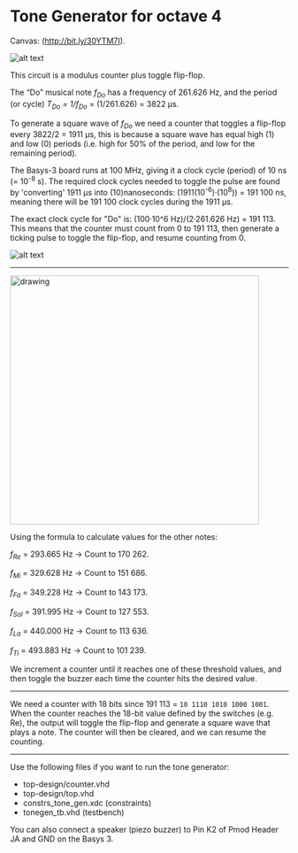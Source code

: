 # Tone Generator for octave 4

Canvas: (http://bit.ly/30YTM7I). 


![alt text](https://github.com/vjhansen/tone_generator/blob/master/misc/W04D1ToneGenerator.png?raw=true)

This circuit is a modulus counter plus toggle flip-flop. 

The “Do” musical note *f<sub>Do</sub>* has a frequency of 261.626 Hz, and the period (or cycle) *T<sub>Do</sub> = 1/f<sub>Do</sub>* = (1/261.626) = 3822 µs. 

To generate a square wave of *f<sub>Do</sub>* we need a counter that toggles a flip-flop every 3822/2 = 1911 µs, this is because a square wave has equal high (1) and low (0) periods (i.e. high for 50% of the period, and low for the remaining period).

The Basys-3 board runs at 100 MHz, giving it a clock cycle (period) of 10 ns (= 10<sup>-8</sup> s).
The required clock cycles needed to toggle the pulse are found by 'converting' 1911 µs into (10)nanoseconds: (1911(10<sup>-6</sup>)·(10<sup>8</sup>)) = 191 100 ns, meaning there will be 191 100 clock cycles during the 1911 µs.


The exact clock cycle for "Do" is: (100·10^6 Hz)/(2·261.626 Hz) = 191 113. This means that the counter must count from 0 to 191 113, then generate a ticking pulse to toggle the flip-flop, and resume counting from 0.


![alt text](https://github.com/vjhansen/tone_generator/blob/master/misc/scale.png?raw=true)


---
<img src="https://github.com/vjhansen/tone_generator/blob/master/misc/form.PNG" alt="drawing" width="450"/>


Using the formula to calculate values for the other notes:

*f<sub>Re</sub>* = 293.665 Hz → Count to 170 262.

*f<sub>Mi</sub>* = 329.628 Hz → Count to 151 686.

*f<sub>Fa</sub>* = 349.228 Hz → Count to 143 173.

*f<sub>Sol</sub>* = 391.995 Hz → Count to 127 553.

*f<sub>La</sub>* = 440.000 Hz → Count to 113 636.

*f<sub>Ti</sub>* = 493.883 Hz → Count to 101 239.

We increment a counter until it reaches one of these threshold values, and then toggle the buzzer each time the counter hits the desired value.

---
We need a counter with 18 bits since 191 113 = `10 1110 1010 1000 1001`.
When the counter reaches the 18-bit value defined by the switches (e.g. Re), the output will toggle the flip-flop and generate a square wave that plays a note. The counter will then be cleared, and we can resume the counting. 

---
Use the following files if you want to run the tone generator:
- top-design/counter.vhd 
- top-design/top.vhd
- constrs_tone_gen.xdc (constraints)
- tonegen_tb.vhd (testbench)

You can also connect a speaker (piezo buzzer) to Pin K2 of Pmod Header JA and GND on the Basys 3.
